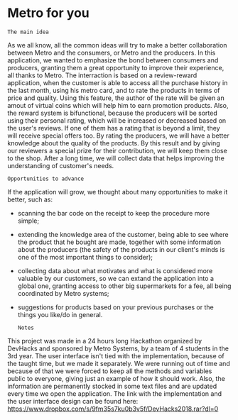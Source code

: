 # Metro for you

    The main idea

As we all know, all the common ideas will try to make a better collaboration between Metro and the consumers, or Metro and the producers. In this application, we wanted to emphasize the bond between consumers and producers, granting them a great opportunity to improve their experience, all thanks to Metro. The interraction is based on a review-reward application, when the customer is able to access all the purchase history in the last month, using his metro card, and to rate the products in terms of price and quality. Using this feature, 
the author of the rate will be given an amout of virtual coins which will help him to earn promotion products. Also, the reward system is
bifunctional, because the producers will be sorted using their personal rating, which will be increased or decreased based on the user's reviews. If one of them has a rating that is beyond a limit, they will receive special offers too. By rating the producers, we will have a better knowledge about the quality of the products. By this result and by giving our reviewers a special prize for their contribution, we will keep them close to the shop. After a long time, we will collect data that helps improving the understanding of customer's needs. 

    Opportunities to advance
    
 If the application will grow, we thought about many opportunities to make it better, such as:
 
  - scanning the bar code on the receipt to keep the procedure more simple;
  - extending the knowledge area of the customer, being able to see where the product that he bought are made, together with some information about the producers (the safety of the products in our client's minds is one of the most important things to consider);
  - collecting data about what motivates and what is considered more valuable by our customers, so we can extand the application into a global one, granting access to other big supermarkets for a fee, all being coordinated by Metro systems;
  - suggestions for products based on your previous purchases or the things you like/do in general.
  
        Notes
    
This project was made in a 24 hours long Hackathon organized by DevHacks and sponsored by Metro Systems, by a team of 4 students in the 3rd year. The user interface isn't tied with the implementation, because of the taught time, but we made it separately. We were running out of time and because of that we were forced to keep all the methods and variables public to everyone, giving just an example of how it should work. Also, the information are permanently stocked in some text files and are updated every time we open the application. The link with the implementation and the user interface design can be found here: https://www.dropbox.com/s/9fm35s7ku0b3v5f/DevHacks2018.rar?dl=0
